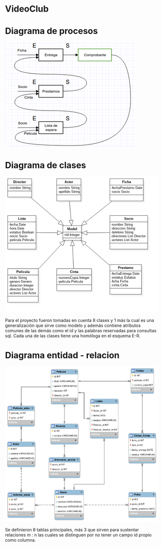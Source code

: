 # VideoClub

# Diagrama de procesos

![N|Solid](images/01.png)

# Diagrama de clases

![N|Solid](images/02.png)

Para el proyecto fueron tomadas en cuenta 8 clases y 1 más la cual es una generalización que sirve como modelo y además contiene atributos comunes de las demás como el id y las palabras reservadas para consultas sql. Cada una de las clases tiene una homóloga en el esquema E-R.

# Diagrama entidad - relacion

![N|Solid](images/03.png)

Se definieron 8 tablas principales, más 3 que sirven para sustentar relaciones m : n las cuales se distinguen por no tener un campo id propio como columna.
